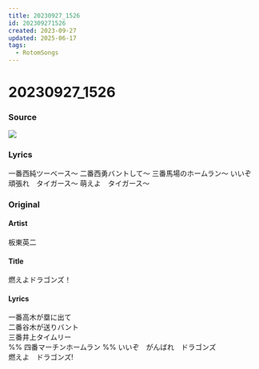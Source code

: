 ```yaml
---
title: 20230927_1526
id: 202309271526
created: 2023-09-27
updated: 2025-06-17
tags:
  - RotomSongs
---
```

# 20230927_1526

### Source

![](https://x.com/Starlystrongest/status/1706918339975798852)

### Lyrics

一番西純ツーベース〜
二番西勇バントして〜
三番馬場のホームラン〜
いいぞ　頑張れ　タイガース〜
萌えよ　タイガース〜

### Original

#### Artist

板東英二

#### Title

燃えよドラゴンズ！

#### Lyrics
   
一番高木が塁に出て  
二番谷木が送りバント  
三番井上タイムリー  
%%
四番マーチンホームラン
%% 
いいぞ　がんばれ　ドラゴンズ  
燃えよ　ドラゴンズ!  


